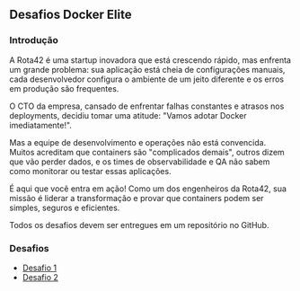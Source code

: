 ## Desafios Docker Elite

### Introdução
A Rota42 é uma startup inovadora que está crescendo rápido, mas enfrenta um grande problema: sua aplicação está cheia de configurações manuais, cada desenvolvedor configura o ambiente de um jeito diferente e os erros em produção são frequentes.

O CTO da empresa, cansado de enfrentar falhas constantes e atrasos nos deployments, decidiu tomar uma atitude: "Vamos adotar Docker imediatamente!".

Mas a equipe de desenvolvimento e operações não está convencida. Muitos acreditam que containers são "complicados demais", outros dizem que vão perder dados, e os times de observabilidade e QA não sabem como monitorar ou testar essas aplicações.

É aqui que você entra em ação! Como um dos engenheiros da Rota42, sua missão é liderar a transformação e provar que containers podem ser simples, seguros e eficientes.

Todos os desafios devem ser entregues em um repositório no GitHub.

### Desafios

- [Desafio 1](01-primeiro-container/README.md)
- [Desafio 2](02-container-logs/README.md)
